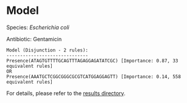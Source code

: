 
# Model

Species: *Escherichia coli*

Antibiotic: Gentamicin

```
Model (Disjunction - 2 rules):
------------------------------
Presence(ATAGTGTTTTGCAGTTTAGAGGAGATATCGC) [Importance: 0.87, 33 equivalent rules]
OR
Presence(AAATGCTCGGCGGGCGCGTCATGGAGGAGTT) [Importance: 0.14, 558 equivalent rules]

```

For details, please refer to the [results directory](../../../../../results/scm_b/escherichia%20coli/gentamicin/repeat_2/).

